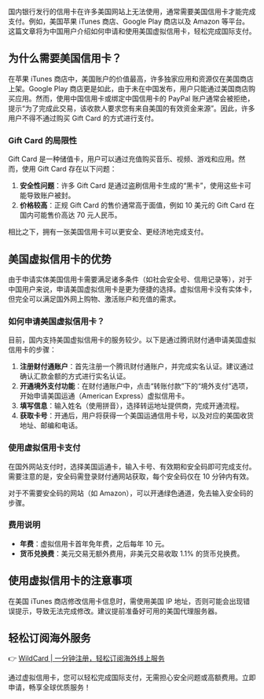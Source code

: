 国内银行发行的信用卡在许多美国网站上无法使用，通常需要美国信用卡才能完成支付。例如，美国苹果 iTunes 商店、Google Play 商店以及 Amazon 等平台。这篇文章将为中国用户介绍如何申请和使用美国虚拟信用卡，轻松完成国际支付。

## 为什么需要美国信用卡？

在苹果 iTunes 商店中，美国账户的价值最高，许多独家应用和资源仅在美国商店上架。Google Play 商店更是如此，由于未在中国发布，用户只能通过美国商店购买应用。然而，使用中国信用卡或绑定中国信用卡的 PayPal 账户通常会被拒绝，提示“为了完成此交易，该收款人要求您有来自美国的有效资金来源”。因此，许多用户不得不通过购买 Gift Card 的方式进行支付。

### Gift Card 的局限性

Gift Card 是一种储值卡，用户可以通过充值购买音乐、视频、游戏和应用。然而，使用 Gift Card 存在以下问题：
1. **安全性问题**：许多 Gift Card 是通过盗刷信用卡生成的“黑卡”，使用这些卡可能导致账户被封。
2. **价格较高**：正规 Gift Card 的售价通常高于面值，例如 10 美元的 Gift Card 在国内可能售价高达 70 元人民币。

相比之下，拥有一张美国信用卡可以更安全、更经济地完成支付。

## 美国虚拟信用卡的优势

由于申请实体美国信用卡需要满足诸多条件（如社会安全号、信用记录等），对于中国用户来说，申请美国虚拟信用卡是更为便捷的选择。虚拟信用卡没有实体卡，但完全可以满足国外网上购物、激活账户和充值的需求。

### 如何申请美国虚拟信用卡？

目前，国内支持美国虚拟信用卡的服务较少。以下是通过腾讯财付通申请美国虚拟信用卡的步骤：

1. **注册财付通账户**：首先注册一个腾讯财付通账户，并完成实名认证。建议通过确认汇款金额的方式进行实名认证。
2. **开通境外支付功能**：在财付通账户中，点击“转账付款”下的“境外支付”选项，开始申请美国运通（American Express）虚拟信用卡。
3. **填写信息**：输入姓名（使用拼音），选择转运地址提供商，完成开通流程。
4. **获取卡号**：开通后，用户将获得一个美国运通信用卡号，以及对应的美国收货地址、邮编和电话。

### 使用虚拟信用卡支付

在国外网站支付时，选择美国运通卡，输入卡号、有效期和安全码即可完成支付。需要注意的是，安全码需登录财付通网站获取，每个安全码仅在 10 分钟内有效。

对于不需要安全码的网站（如 Amazon），可以开通绿色通道，免去输入安全码的步骤。

### 费用说明

- **年费**：虚拟信用卡首年免年费，之后每年 10 元。
- **货币兑换费**：美元交易无额外费用，非美元交易收取 1.1% 的货币兑换费。

## 使用虚拟信用卡的注意事项

在美国 iTunes 商店修改信用卡信息时，需使用美国 IP 地址，否则可能会出现错误提示，导致无法完成修改。建议提前准备好可用的美国代理服务器。

## 轻松订阅海外服务

👉 [WildCard | 一分钟注册，轻松订阅海外线上服务](https://bit.ly/bewildcard)

通过虚拟信用卡，您可以轻松完成国际支付，无需担心安全问题或高额费用。立即申请，畅享全球优质服务！